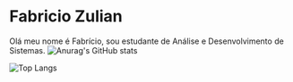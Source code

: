 
# Fabricio Zulian

Olá meu nome é Fabrício, sou estudante de Análise e Desenvolvimento de Sistemas. 
![Anurag's GitHub stats](https://github-readme-stats.vercel.app/api?username=fabriciozulian&theme=dark&show_icons=true)

![Top Langs](https://github-readme-stats-git-masterrstaa-rickstaa.vercel.app/api/top-langs/?username=fabriciozulian&bg_color=000&border_color=30A3DC&title_color=E94D5F&text_color=FFF)
